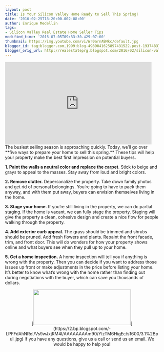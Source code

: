 ```yaml
---
layout: post
title: Is Your Silicon Valley Home Ready to Sell This Spring?
date: '2016-02-25T13:20:00.002-08:00'
author: Enrique Medellin
tags:
- Silicon Valley Real Estate Home Seller Tips
modified_time: '2016-07-05T09:33:30.429-07:00'
thumbnail: https://img.youtube.com/vi/Wr0arnABMkc/default.jpg
blogger_id: tag:blogger.com,1999:blog-4989041625897431522.post-1937483739066378685
blogger_orig_url: http://realestateprg.blogspot.com/2016/02/silicon-valley-real-estate-spring-sell.html
---
```


<iframe 
allowfullscreen="" frameborder="0" height="270" 
src="https://www.youtube.com/embed/Wr0arnABMkc" width="480"></iframe> 
The busiest selling season is approaching quickly. Today, we’ll go over **five ways to prepare your home to sell this spring.** These tips will help your property make the best first impression on potential buyers. 

**1. Paint the walls a neutral color and replace the carpet.** Stick to beige and grays to appeal to the masses. Stay away from loud and bright colors. 

**2. Remove clutter.** Depersonalize the property. Take down family photos and get rid of personal belongings. You’re going to have to pack them anyway, and with them put away, buyers can envision themselves living in the home. 

**3. Stage your home.** If you’re still living in the property, we can do partial staging. If the home is vacant, we can fully stage the property. Staging will give the property a clean, cohesive design and create a nice flow for people walking through the property. 

**4. Add exterior curb appeal.** The grass should be trimmed and shrubs should be pruned. Add fresh flowers and plants. Repaint the front facade, trim, and front door. This will do wonders for how your property shows online and what buyers see when they pull up to your home. 

**5. Get a home inspection.** A home inspection will tell you if anything is wrong with the property. Then you can decide if you want to address those issues up front or make adjustments in the price before listing your home. It’s better to know what’s wrong with the home rather than finding out during negotiations with the buyer, which can save you thousands of dollars.

<div class="separator" style="clear: both; text-align: center;">[<img 
border="0" height="116" 
src="https://2.bp.blogspot.com/-LPFFdAhNReI/Vs9wJxjRM4I/AAAAAAAAm90/YIzTM6HigEc/s320/3.1%2Bpull.jpg" 
width="320" 
/>](https://2.bp.blogspot.com/-LPFFdAhNReI/Vs9wJxjRM4I/AAAAAAAAm90/YIzTM6HigEc/s1600/3.1%2Bpull.jpg)
If you have any questions, give us a call or send us an email. We would be happy to help you! 